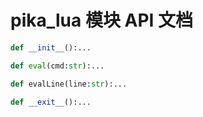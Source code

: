 # pika_lua 模块 API 文档

``` python
def __init__():...
```

``` python
def eval(cmd:str):...
```

``` python
def evalLine(line:str):...
```

``` python
def __exit__():...
```

